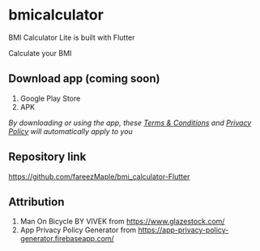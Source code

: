 # bmicalculator

BMI Calculator Lite is built with Flutter

Calculate your BMI

## Download app (coming soon)

1. Google Play Store
2. APK

_By downloading or using the app, these [Terms & Conditions](https://telegra.ph/TC---BMI-Calculator-Lite-07-21) and [Privacy Policy](https://telegra.ph/Privacy-Policy---BMI-Calculator-Lite-07-21) will automatically apply to you_

## Repository link

https://github.com/fareezMaple/bmi_calculator-Flutter

## Attribution

1. Man On Bicycle BY VIVEK from https://www.glazestock.com/
2. App Privacy Policy Generator from https://app-privacy-policy-generator.firebaseapp.com/
